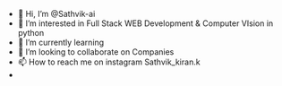 - 👋 Hi, I’m @Sathvik-ai
- 👀 I’m interested in Full Stack WEB Development & Computer VIsion in python
- 🌱 I’m currently learning 
- 💞️ I’m looking to collaborate on Companies
- 📫 How to reach me on instagram Sathvik_kiran.k
- 

<!---
Sathvik-ai/Sathvik-ai is a ✨ special ✨ repository because its `README.md` (this file) appears on your GitHub profile.
You can click the Preview link to take a look at your changes.
--->
